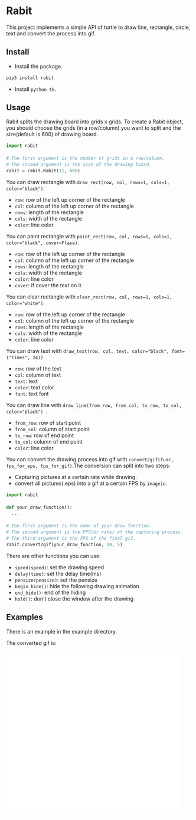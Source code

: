 # Rabit

This project implements a simple API of turtle to draw line, rectangle, circle, text and convert the process into gif.

## Install

* Install the package.

```bash
pip3 install rabit
```

* Install ```python-tk```.

## Usage

Rabit splits the drawing board into grids x grids. To create a Rabit object, you should choose the grids (in a row/column) you want to split and the size(default is 600) of drawing board.

```python
import rabit

# The first argument is the number of grids in a row/column.
# The second argument is the size of the drawing board.
rabit = rabit.Rabit(11, 600)
```

You can draw rectangle with ``draw_rect(row, col, rows=1, cols=1, color="black")``.

* ``row``: row of the left up corner of the rectangle
* ``col``: column of the left up corner of the rectangle
* ``rows``: length of the rectangle
* ``cols``: width of the rectangle
* ``color``: line color

You can paint rectangle with ``paint_rect(row, col, rows=1, cols=1, color="black", cover=Flase)``.

* ``row``: row of the left up corner of the rectangle
* ``col``: column of the left up corner of the rectangle
* ``rows``: length of the rectangle
* ``cols``: width of the rectangle
* ``color``: line color
* ``cover``: if cover the text on it 

You can clear rectangle with ``clear_rect(row, col, rows=1, cols=1, color="white")``.

* ``row``: row of the left up corner of the rectangle
* ``col``: column of the left up corner of the rectangle
* ``rows``: length of the rectangle
* ``cols``: width of the rectangle
* ``color``: line color

You can draw text with ``draw_text(row, col, text, color="black", font=("Times", 24))``.

* ``row``: row of the text
* ``col``: column of text
* ``text``: text
* ``color``: text color
* ``font``: text font

You can draw line with ``draw_line(from_row, from_col, to_row, to_col, color="black") ``.

* ``from_row``: row of start point
* ``from_col``: column of start point
* ``to_row``: row of end point
* ``to_col``: column of end point
* ``color``: line color

You can convert the drawing process into gif with ``convert2gif(func, fps_for_eps, fps_for_gif)``.The conversion can split into two steps:

* Capturing pictures at a certain rate while drawing.
* convert all pictures(.eps) into a gif at a certain FPS by ```imageio```.

```python
import rabit

def your_draw_function():
  ...

# The first argument is the name of your draw function.
# The second argument is the FPS(or rate) of the capturing process.
# The third argument is the FPS of the final gif.
rabit.convert2gif(your_draw_function, 10, 5)
```

There are other functions you can use:

* ``speed(speed)``: set the drawing speed
* ``delay(time)``: set the delay time(ms)
* ``pensize(pensize)``: set the pensize
* ``begin_hide()``: hide the following drawing animation
* ``end_hide()``: end of the hiding
* ``hold()``: don't close the window after the drawing

## Examples

There is an example in the example directory.

The converted gif is:

<img src="https://github.com/Ackeraa/rabit/blob/master/example/example.gif" alt="example" style="zoom:66%;" />
